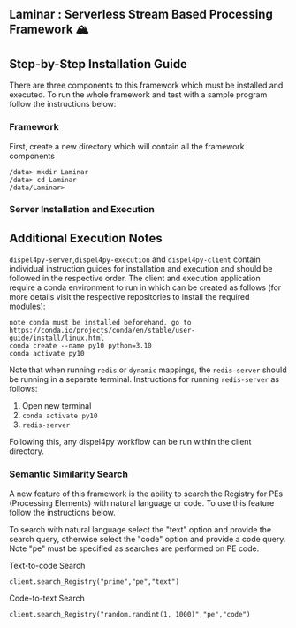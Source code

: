 ## Laminar : Serverless Stream Based Processing Framework 🏔️

## Step-by-Step Installation Guide 

There are three components to this framework which must be installed and executed. To run the whole framework and test with a sample program follow the instructions below:

### Framework 
First, create a new directory which will contain all the framework components
```
/data> mkdir Laminar
/data> cd Laminar
/data/Laminar> 
```
### Server Installation and Execution 



## Additional Execution Notes

`dispel4py-server`,`dispel4py-execution` and `dispel4py-client` contain individual instruction guides for installation and execution and should be followed in the respective order. The client and execution application require a conda environment to run in which can be created as follows (for more details visit the respective repositories to install the required modules):

```
note conda must be installed beforehand, go to https://conda.io/projects/conda/en/stable/user-guide/install/linux.html
conda create --name py10 python=3.10
conda activate py10
```

Note that when running `redis` or `dynamic` mappings, the `redis-server` should be running in a separate terminal. Instructions for running `redis-server` as follows:

1. Open new terminal 
2. `conda activate py10`
3. `redis-server`

Following this, any dispel4py workflow can be run within the client directory. 


### Semantic Similarity Search 

A new feature of this framework is the ability to search the Registry for PEs (Processing Elements) with natural language or code. To use this feature follow the instructions below. 

To search with natural language select the "text" option and provide the search query, otherwise select the "code" option and provide a code query. Note "pe" must be specified as searches are performed on PE code. 

Text-to-code Search
```
client.search_Registry("prime","pe","text")
```

Code-to-text Search
```
client.search_Registry("random.randint(1, 1000)","pe","code")
```
